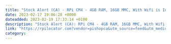 ```yaml
---
title: "Stock Alert (CA) - RPi CM4 - 4GB RAM, 16GB MMC, With Wifi is In Stock at Pishop 1 units in stock."
date: 2023-02-17 19:06:28 +0000
dateadded: 2023-02-19 17:33:14 +0100
description: "Stock Alert (CA): RPi CM4 - 4GB RAM, 16GB MMC, With Wifi is In Stock at Pishop 1 units in stock."
link: "https://rpilocator.com?vendor=pishopca&utm_source=feed&utm_medium=rss"
category:
---
```

